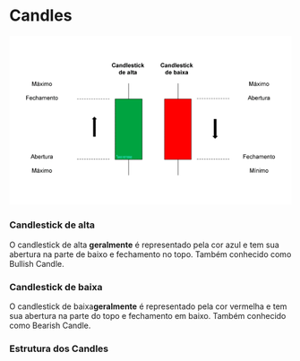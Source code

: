 # Candles

![Candles](https://raw.githubusercontent.com/danilomartinelli/notebook/master/static/candlestick-800x480.png)
### Candlestick de alta
O candlestick de alta **geralmente** é representado pela cor azul e tem sua abertura na parte de baixo e fechamento no topo. Também conhecido como Bullish Candle.

### Candlestick de baixa
O candlestick de baixa**geralmente** é representado pela cor vermelha e tem sua abertura na parte do topo e fechamento em baixo. Também conhecido como Bearish Candle.

### Estrutura dos Candles

<!--stackedit_data:
eyJoaXN0b3J5IjpbMTA5OTA5NDY5MywxODk0ODk2OTg3LDczMD
k5ODExNl19
-->